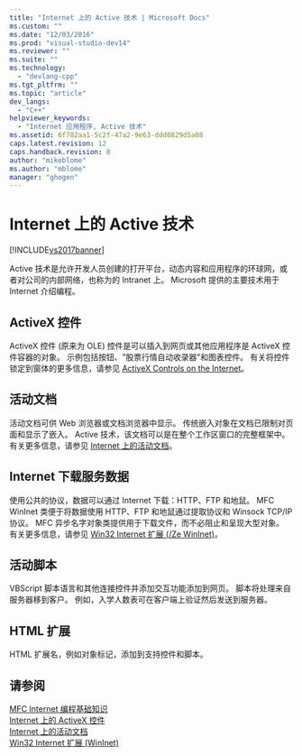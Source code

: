 ```yaml
---
title: "Internet 上的 Active 技术 | Microsoft Docs"
ms.custom: ""
ms.date: "12/03/2016"
ms.prod: "visual-studio-dev14"
ms.reviewer: ""
ms.suite: ""
ms.technology: 
  - "devlang-cpp"
ms.tgt_pltfrm: ""
ms.topic: "article"
dev_langs: 
  - "C++"
helpviewer_keywords: 
  - "Internet 应用程序, Active 技术"
ms.assetid: 6f782aa1-5c2f-47a2-9e63-ddd0829d5a08
caps.latest.revision: 12
caps.handback.revision: 8
author: "mikeblome"
ms.author: "mblome"
manager: "ghogen"
---
```

# Internet 上的 Active 技术
[!INCLUDE[vs2017banner](../assembler/inline/includes/vs2017banner.md)]

Active 技术是允许开发人员创建的打开平台，动态内容和应用程序的环球网，或者对公司的内部网络，也称为的 Intranet 上。  Microsoft 提供的主要技术用于 Internet 介绍编程。  
  
## ActiveX 控件  
 ActiveX 控件 \(原来为 OLE\) 控件是可以插入到网页或其他应用程序是 ActiveX 控件容器的对象。  示例包括按钮、"股票行情自动收录器"和图表控件。  有关将控件锁定到窗体的更多信息，请参见 [ActiveX Controls on the Internet](../mfc/activex-controls-on-the-internet.md)。  
  
## 活动文档  
 活动文档可供 Web 浏览器或文档浏览器中显示。  传统嵌入对象在文档已限制对页面和显示了嵌入。  Active 技术，该文档可以是在整个工作区窗口的完整框架中。  有关更多信息，请参见 [Internet 上的活动文档](../mfc/active-documents-on-the-internet.md)。  
  
## Internet 下载服务数据  
 使用公共的协议，数据可以通过 Internet 下载：HTTP、FTP 和地鼠。  MFC WinInet 类便于将数据使用 HTTP、FTP 和地鼠通过提取协议和 Winsock TCP\/IP 协议。  MFC 异步名字对象类提供用于下载文件，而不必阻止和呈现大型对象。  有关更多信息，请参见 [Win32 Internet 扩展 \(\/Ze WinInet\)](../mfc/win32-internet-extensions-wininet.md)。  
  
## 活动脚本  
 VBScript 脚本语言和其他连接控件并添加交互功能添加到网页。  脚本将处理来自服务器移到客户。  例如，入学人数表可在客户端上验证然后发送到服务器。  
  
## HTML 扩展  
 HTML 扩展名，例如对象标记，添加到支持控件和脚本。  
  
## 请参阅  
 [MFC Internet 编程基础知识](../mfc/mfc-internet-programming-basics.md)   
 [Internet 上的 ActiveX 控件](../mfc/activex-controls-on-the-internet.md)   
 [Internet 上的活动文档](../mfc/active-documents-on-the-internet.md)   
 [Win32 Internet 扩展 \(WinInet\)](../mfc/win32-internet-extensions-wininet.md)